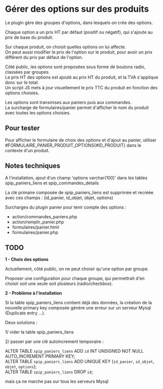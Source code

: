 # Gérer des options sur des produits

Le plugin gère des groupes d'options, dans lesquels on crée des options.

Chaque option a un prix HT par défaut (positif ou négatif), qui s'ajoute au prix de base du produit.

Sur chaque produit, on choisit quelles options on lui affecte.  
On peut aussi modifier le prix de l'option sur le produit, pour avoir un prix différent du prix par défaut de l'option.

Côté public, les options sont proposées sous forme de boutons radio, classées par groupes.  
Le prix HT des options est ajouté au prix HT du produit, et la TVA s'applique donc sur le total.  
Un script JS mets à jour visuellement le prix TTC du produit en fonction des options choisies.

Les options sont transmises aux paniers puis aux commandes.  
La surcharge de formulaires/panier permet d'afficher le nom du produit avec toutes les options choisies.

## Pour tester

Pour afficher le formulaire de choix des options et d'ajout au panier, utiliser #FORMULAIRE_PANIER_PRODUIT_OPTIONS{#ID_PRODUIT} dans le contexte d'un produit.

## Notes techniques

A l'installation, ajout d'un champ 'options varchar(100)' dans les tables spip_paniers_liens et spip_commandes_details

La clé primaire composée de spip_paniers_liens est supprimée et recréée avec ces champs : (id_panier, id_objet, objet, options) 

Surcharges du plugin panier pour tenir compte des options :

- action/commandes_paniers.php
- action/remplir_panier.php
- formulaires/panier.html
- formulaires/panier.php

## TODO 

**1 - Choix des options**

Actuellement, côté public, on ne peut choisir qu'une option par groupe.

Proposer une configuration pour chaque groupe, qui permettrait d'en choisir soit une seule soit plusieurs (radio/checkbox).

**2 - Problème à l'installation**

Si la table spip_paniers_liens contient déjà des données, la création de la nouvelle primary key composée génère une erreur sur un serveur Mysql (Duplicate entry ...).

Deux solutions : 

1/ vider la table spip_paniers_liens

2/ passer par une clé autoincrement temporaire :  

ALTER TABLE `spip_paniers_liens` ADD `id` INT UNSIGNED NOT NULL AUTO_INCREMENT PRIMARY KEY;  
ALTER TABLE `spip_paniers_liens` ADD UNIQUE KEY  (`id_panier`, `id_objet`, `objet`, `options`);  
ALTER TABLE `spip_paniers_liens` DROP `id`;
  
mais ça ne marche pas sur tous les serveurs Mysql